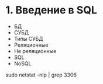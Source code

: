 # 1. Введение в SQL

- БД
- СУБД
- Типы СУБД
- Реляционные
- Не реляционные
- SQL
- NoSQL

sudo netstat -nlp | grep 3306